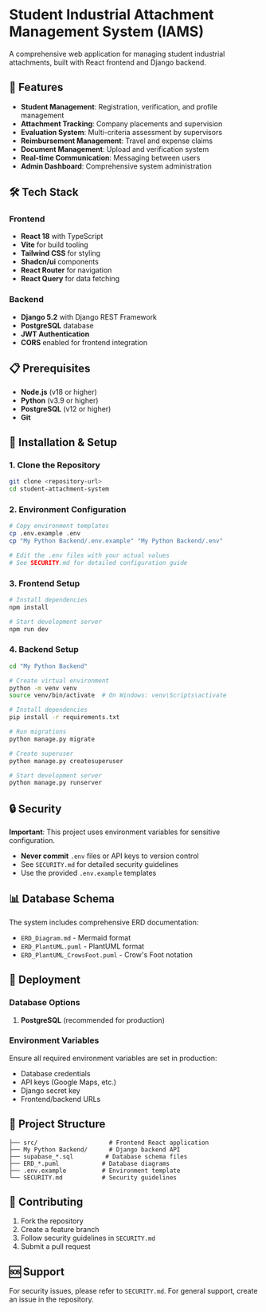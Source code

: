 # Student Industrial Attachment Management System (IAMS)

A comprehensive web application for managing student industrial attachments, built with React frontend and Django backend.

## 🚀 Features

- **Student Management**: Registration, verification, and profile management
- **Attachment Tracking**: Company placements and supervision
- **Evaluation System**: Multi-criteria assessment by supervisors
- **Reimbursement Management**: Travel and expense claims
- **Document Management**: Upload and verification system
- **Real-time Communication**: Messaging between users
- **Admin Dashboard**: Comprehensive system administration

## 🛠️ Tech Stack

### Frontend
- **React 18** with TypeScript
- **Vite** for build tooling
- **Tailwind CSS** for styling
- **Shadcn/ui** components
- **React Router** for navigation
- **React Query** for data fetching

### Backend
- **Django 5.2** with Django REST Framework
- **PostgreSQL** database
- **JWT Authentication**
- **CORS** enabled for frontend integration

## 📋 Prerequisites

- **Node.js** (v18 or higher)
- **Python** (v3.9 or higher)
- **PostgreSQL** (v12 or higher)
- **Git**

## 🔧 Installation & Setup

### 1. Clone the Repository
```bash
git clone <repository-url>
cd student-attachment-system
```

### 2. Environment Configuration
```bash
# Copy environment templates
cp .env.example .env
cp "My Python Backend/.env.example" "My Python Backend/.env"

# Edit the .env files with your actual values
# See SECURITY.md for detailed configuration guide
```

### 3. Frontend Setup
```bash
# Install dependencies
npm install

# Start development server
npm run dev
```

### 4. Backend Setup
```bash
cd "My Python Backend"

# Create virtual environment
python -m venv venv
source venv/bin/activate  # On Windows: venv\Scripts\activate

# Install dependencies
pip install -r requirements.txt

# Run migrations
python manage.py migrate

# Create superuser
python manage.py createsuperuser

# Start development server
python manage.py runserver
```

## 🔒 Security

**Important**: This project uses environment variables for sensitive configuration. 

- **Never commit** `.env` files or API keys to version control
- See `SECURITY.md` for detailed security guidelines
- Use the provided `.env.example` templates

## 📊 Database Schema

The system includes comprehensive ERD documentation:
- `ERD_Diagram.md` - Mermaid format
- `ERD_PlantUML.puml` - PlantUML format
- `ERD_PlantUML_CrowsFoot.puml` - Crow's Foot notation


## 🚀 Deployment

### Database Options
1. **PostgreSQL** (recommended for production)

### Environment Variables
Ensure all required environment variables are set in production:
- Database credentials
- API keys (Google Maps, etc.)
- Django secret key
- Frontend/backend URLs

## 📁 Project Structure

```
├── src/                    # Frontend React application
├── My Python Backend/      # Django backend API
├── supabase_*.sql         # Database schema files
├── ERD_*.puml            # Database diagrams
├── .env.example          # Environment template
└── SECURITY.md           # Security guidelines
```

## 🤝 Contributing

1. Fork the repository
2. Create a feature branch
3. Follow security guidelines in `SECURITY.md`
4. Submit a pull request


## 🆘 Support

For security issues, please refer to `SECURITY.md`.
For general support, create an issue in the repository.
